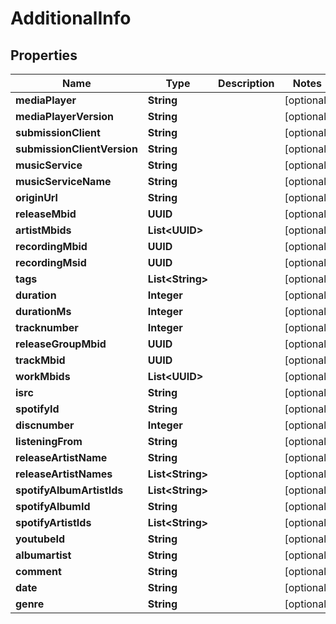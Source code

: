 

# AdditionalInfo


## Properties

| Name | Type | Description | Notes |
|------------ | ------------- | ------------- | -------------|
|**mediaPlayer** | **String** |  |  [optional] |
|**mediaPlayerVersion** | **String** |  |  [optional] |
|**submissionClient** | **String** |  |  [optional] |
|**submissionClientVersion** | **String** |  |  [optional] |
|**musicService** | **String** |  |  [optional] |
|**musicServiceName** | **String** |  |  [optional] |
|**originUrl** | **String** |  |  [optional] |
|**releaseMbid** | **UUID** |  |  [optional] |
|**artistMbids** | **List&lt;UUID&gt;** |  |  [optional] |
|**recordingMbid** | **UUID** |  |  [optional] |
|**recordingMsid** | **UUID** |  |  [optional] |
|**tags** | **List&lt;String&gt;** |  |  [optional] |
|**duration** | **Integer** |  |  [optional] |
|**durationMs** | **Integer** |  |  [optional] |
|**tracknumber** | **Integer** |  |  [optional] |
|**releaseGroupMbid** | **UUID** |  |  [optional] |
|**trackMbid** | **UUID** |  |  [optional] |
|**workMbids** | **List&lt;UUID&gt;** |  |  [optional] |
|**isrc** | **String** |  |  [optional] |
|**spotifyId** | **String** |  |  [optional] |
|**discnumber** | **Integer** |  |  [optional] |
|**listeningFrom** | **String** |  |  [optional] |
|**releaseArtistName** | **String** |  |  [optional] |
|**releaseArtistNames** | **List&lt;String&gt;** |  |  [optional] |
|**spotifyAlbumArtistIds** | **List&lt;String&gt;** |  |  [optional] |
|**spotifyAlbumId** | **String** |  |  [optional] |
|**spotifyArtistIds** | **List&lt;String&gt;** |  |  [optional] |
|**youtubeId** | **String** |  |  [optional] |
|**albumartist** | **String** |  |  [optional] |
|**comment** | **String** |  |  [optional] |
|**date** | **String** |  |  [optional] |
|**genre** | **String** |  |  [optional] |



